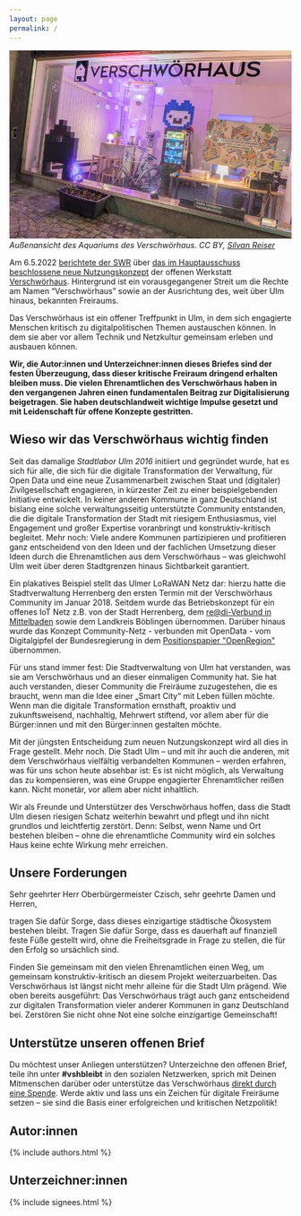 ```yaml
---
layout: page
permalink: /
---
```

![Außenansicht des Aquariums des Verschwörhaus](vsh.jpg) _Außenansicht des Aquariums des Verschwörhaus. CC BY, [Silvan Reiser](https://konkludenz.de)_

Am 6.5.2022 [berichtete der SWR](https://www.swr.de/swraktuell/baden-wuerttemberg/ulm/neues-nutzungskonzept-fuer-verschwoerhaus-ulm-100.html)
über [das im Hauptausschuss beschlossene neue Nutzungskonzept](https://buergerinfo.ulm.de/vo0050.php?__kvonr=7605) der offenen Werkstatt [Verschwörhaus](https://verschwoerhaus.de/).
Hintergrund ist ein vorausgegangener Streit um die Rechte am Namen “Verschwörhaus” sowie an der Ausrichtung des, weit über Ulm hinaus, bekannten Freiraums.

Das Verschwörhaus ist ein offener Treffpunkt in Ulm, in dem sich engagierte Menschen kritisch zu digitalpolitischen Themen austauschen können. In dem sie aber vor allem Technik und Netzkultur gemeinsam erleben und ausbauen können.

**Wir, die Autor:innen und Unterzeichner:innen dieses Briefes sind der festen Überzeugung, dass dieser kritische Freiraum dringend erhalten bleiben muss. Die vielen Ehrenamtlichen des Verschwörhaus haben in den vergangenen Jahren einen fundamentalen Beitrag zur Digitalisierung beigetragen. Sie haben deutschlandweit wichtige Impulse gesetzt und mit Leidenschaft für offene Konzepte gestritten.**

## Wieso wir das Verschwörhaus wichtig finden

Seit das damalige *Stadtlabor Ulm 2016* initiiert und gegründet wurde, hat es sich für alle, die sich für die digitale Transformation der Verwaltung, für Open Data und eine neue Zusammenarbeit zwischen Staat und (digitaler) Zivilgesellschaft engagieren, in kürzester Zeit zu einer beispielgebenden Initiative entwickelt. In keiner anderen Kommune in ganz Deutschland ist bislang eine solche verwaltungsseitig unterstützte Community entstanden, die die digitale Transformation der Stadt mit riesigem Enthusiasmus, viel Engagement und großer Expertise voranbringt und konstruktiv-kritisch begleitet. Mehr noch: Viele andere Kommunen partizipieren und profitieren ganz entscheidend von den Ideen und der fachlichen Umsetzung dieser Ideen durch die Ehrenamtlichen aus dem Verschwörhaus – was gleichwohl Ulm weit über deren Stadtgrenzen hinaus Sichtbarkeit garantiert.

Ein plakatives Beispiel stellt das Ulmer LoRaWAN Netz dar: hierzu hatte die Stadtverwaltung Herrenberg den ersten Termin mit der Verschwörhaus Community im Januar 2018. Seitdem wurde das Betriebskonzept für ein offenes IoT Netz z.B. von der Stadt Herrenberg, dem [re@di-Verbund in Mittelbaden](https://readi.de/) sowie dem Landkreis Böblingen übernommen. Darüber hinaus wurde das Konzept Community-Netz - verbunden mit OpenData - vom Digitalgipfel der Bundesregierung in dem [Positionspapier "OpenRegion"](https://deutschland-intelligent-vernetzt.org/app/uploads/2020/05/Offene-IoT-Funknetze-und-offene-Daten-f%C3%BCr-eine-Open-Region-am-Beispiel-der-Region-Stuttgart.pdf) übernommen.

Für uns stand immer fest: Die Stadtverwaltung von Ulm hat verstanden, was sie am Verschwörhaus und an dieser einmaligen Community hat. Sie hat auch verstanden, dieser Community die Freiräume zuzugestehen, die es braucht, wenn man die Idee einer „Smart City“ mit Leben füllen möchte. Wenn man die digitale Transformation ernsthaft, proaktiv und zukunftsweisend, nachhaltig, Mehrwert stiftend, vor allem aber für die Bürger:innen und mit den Bürger:innen gestalten möchte.

Mit der jüngsten Entscheidung zum neuen Nutzungskonzept wird all dies in Frage gestellt. Mehr noch. Die Stadt Ulm – und mit ihr auch die anderen, mit dem Verschwörhaus vielfältig verbandelten Kommunen – werden erfahren, was für uns schon heute absehbar ist: Es ist nicht möglich, als Verwaltung das zu kompensieren, was eine Gruppe engagierter Ehrenamtlicher reißen kann. Nicht monetär, vor allem aber nicht inhaltlich.

Wir als Freunde und Unterstützer des Verschwörhaus hoffen, dass die Stadt Ulm diesen riesigen Schatz weiterhin bewahrt und pflegt und ihn nicht grundlos und leichtfertig zerstört. Denn: Selbst, wenn Name und Ort bestehen bleiben – ohne die ehrenamtliche Community wird ein solches Haus keine echte Wirkung mehr erreichen.

## Unsere Forderungen

Sehr geehrter Herr Oberbürgermeister Czisch, sehr geehrte Damen und Herren,

tragen Sie dafür Sorge, dass dieses einzigartige städtische Ökosystem bestehen bleibt. Tragen Sie dafür Sorge, dass es dauerhaft auf finanziell feste Füße gestellt wird, ohne die Freiheitsgrade in Frage zu stellen, die für den Erfolg so ursächlich sind.

Finden Sie gemeinsam mit den vielen Ehrenamtlichen einen Weg, um gemeinsam konstruktiv-kritisch an diesem Projekt weiterzuarbeiten. Das Verschwörhaus ist längst nicht mehr alleine für die Stadt Ulm prägend. Wie oben bereits ausgeführt: Das Verschwörhaus trägt auch ganz entscheidend zur digitalen Transformation vieler anderer Kommunen in ganz Deutschland bei. Zerstören Sie nicht ohne Not eine solche einzigartige Gemeinschaft!

## Unterstütze unseren offenen Brief

Du möchtest unser Anliegen unterstützen? Unterzeichne den offenen Brief, teile ihn unter **#vshbleibt** in den sozialen Netzwerken,
sprich mit Deinen Mitmenschen darüber oder unterstütze das Verschwörhaus [direkt durch eine Spende](https://verschwoerhaus.de/spenden/). Werde
aktiv und lass uns ein Zeichen für digitale Freiräume setzen – sie sind die Basis einer erfolgreichen und kritischen Netzpolitik!

## Autor:innen

{% include authors.html %}

## Unterzeichner:innen

{% include signees.html %}

